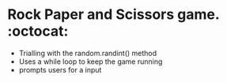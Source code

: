 # Rock Paper and Scissors game. :octocat:

- Trialling with the random.randint() method
- Uses a while loop to keep the game running
- prompts users for a input
